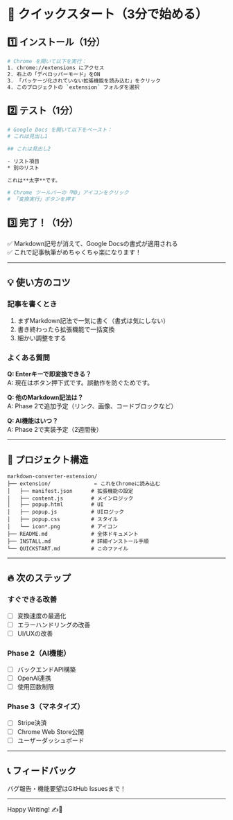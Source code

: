 # 🚀 クイックスタート（3分で始める）

## 1️⃣ インストール（1分）

```bash
# Chrome を開いて以下を実行：
1. chrome://extensions にアクセス
2. 右上の「デベロッパーモード」をON
3. 「パッケージ化されていない拡張機能を読み込む」をクリック
4. このプロジェクトの `extension` フォルダを選択
```

## 2️⃣ テスト（1分）

```bash
# Google Docs を開いて以下をペースト：
# これは見出し1

## これは見出し2

- リスト項目
* 別のリスト

これは**太字**です。

# Chrome ツールバーの「MD」アイコンをクリック
# 「変換実行」ボタンを押す
```

## 3️⃣ 完了！（1分）

✅ Markdown記号が消えて、Google Docsの書式が適用される  
✅ これで記事執筆がめちゃくちゃ楽になります！

---

## 💡 使い方のコツ

### 記事を書くとき

1. まずMarkdown記法で一気に書く（書式は気にしない）
2. 書き終わったら拡張機能で一括変換
3. 細かい調整をする

### よくある質問

**Q: Enterキーで即変換できる？**  
A: 現在はボタン押下式です。誤動作を防ぐためです。

**Q: 他のMarkdown記法は？**  
A: Phase 2で追加予定（リンク、画像、コードブロックなど）

**Q: AI機能はいつ？**  
A: Phase 2で実装予定（2週間後）

---

## 📁 プロジェクト構造

```
markdown-converter-extension/
├── extension/              ← これをChromeに読み込む
│   ├── manifest.json      # 拡張機能の設定
│   ├── content.js         # メインロジック
│   ├── popup.html         # UI
│   ├── popup.js           # UIロジック
│   ├── popup.css          # スタイル
│   └── icon*.png          # アイコン
├── README.md              # 全体ドキュメント
├── INSTALL.md             # 詳細インストール手順
└── QUICKSTART.md          # このファイル
```

---

## 🔥 次のステップ

### すぐできる改善
- [ ] 変換速度の最適化
- [ ] エラーハンドリングの改善
- [ ] UI/UXの改善

### Phase 2（AI機能）
- [ ] バックエンドAPI構築
- [ ] OpenAI連携
- [ ] 使用回数制限

### Phase 3（マネタイズ）
- [ ] Stripe決済
- [ ] Chrome Web Store公開
- [ ] ユーザーダッシュボード

---

## 📞 フィードバック

バグ報告・機能要望はGitHub Issuesまで！

---

Happy Writing! ✍️🎉
